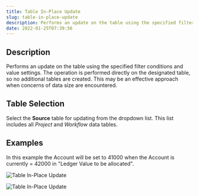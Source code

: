 ```yaml
---
title: Table In-Place Update
slug: table-in-place-update
description: Performs an update on the table using the specified filter conditions and value settings
date: 2022-01-25T07:39:56
---
```



## Description


Performs an update on the table using the specified filter conditions and value settings. The operation is performed directly on the designated table, so no additional tables are created. This may be an effective approach when concerns of data size are encountered.



## Table Selection


Select the **Source** table for updating from the dropdown list. This list includes all *Project* and *Workflow* data tables.







## Examples

In this example the Account will be set to 41000 when the Account is currently = 42000 in "Ledger Value to be allocated".

![Table In-Place Update](/images/table_in-place_update_1.png)



![Table In-Place Update](/images/table_in-place_update_2.png)





